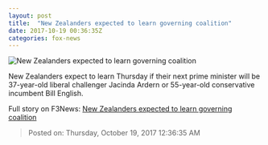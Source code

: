 ```yaml
---
layout: post
title:  "New Zealanders expected to learn governing coalition"
date: 2017-10-19 00:36:35Z
categories: fox-news
---
```


![New Zealanders expected to learn governing coalition](http://www.foxnews.com/content/dam/fox-news/logo/og-fn-foxnews.jpg)

New Zealanders expect to learn Thursday if their next prime minister will be 37-year-old liberal challenger Jacinda Ardern or 55-year-old conservative incumbent Bill English.


Full story on F3News: [New Zealanders expected to learn governing coalition](http://www.f3nws.com/n/zzkyfB)

> Posted on: Thursday, October 19, 2017 12:36:35 AM
